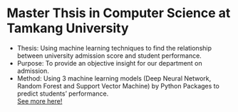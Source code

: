 # Master Thsis in Computer Science at Tamkang University
* Thesis: Using machine learning techniques to find the relationship between university admission score and student performance.
* Purpose: To provide an objective insight for our department on admission.
* Method: Using 3 machine learning models (Deep Neural Network, Random Forest and Support Vector Machine) by Python Packages to predict students’ performance. <br>
[See more here!](https://github.com/SS-rong/MS_Research-/blob/main/Thsis_english.pdf)

